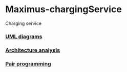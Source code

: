 # Maximus-chargingService
Charging service

### [UML diagrams](https://github.com/vanosss/Maximus-chargingService/blob/master/Documents/Diagrams/Readme.md)
### [Architecture analysis](https://github.com/vanosss/Maximus-chargingService/blob/master/Documents/Architecture.md)
### [Pair programming](https://github.com/vanosss/Maximus-chargingService/blob/master/Documents/Pair%20programming/Summary.md)
